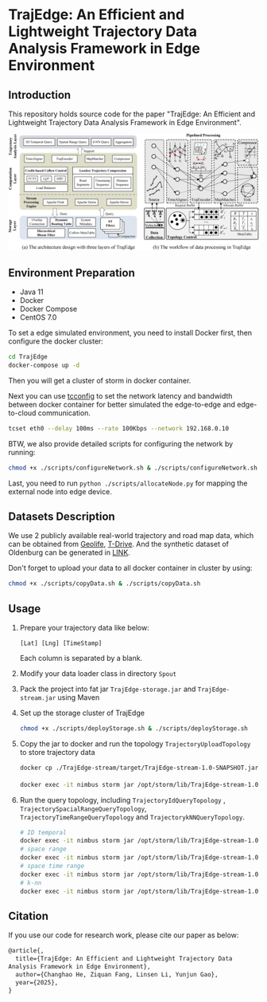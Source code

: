 # TrajEdge: An Efficient and Lightweight Trajectory Data Analysis Framework in Edge Environment

## Introduction

This repository holds source code for the paper "TrajEdge: An Efficient and Lightweight Trajectory Data Analysis Framework in Edge Environment".

![Overview](./Overview.png)

## Environment Preparation

- Java 11
- Docker
- Docker Compose
- CentOS 7.0

To set a edge simulated environment, you need to install Docker first, then configure the docker cluster:

```bash
cd TrajEdge
docker-compose up -d 
```

Then you will get a cluster of storm in docker container.

Next you can use [tcconfig](https://tcconfig.readthedocs.io/en/latest/pages/usage/tcset/index.html#basic-usage) to set the network latency and bandwidth between docker container for better simulated the edge-to-edge and edge-to-cloud communication.

```bash
tcset eth0 --delay 100ms --rate 100Kbps --network 192.168.0.10
```

BTW, we also provide detailed scripts for configuring the network by running:

```bash
chmod +x ./scripts/configureNetwork.sh & ./scripts/configureNetwork.sh
```

Last, you need to run `python ./scripts/allocateNode.py` for mapping the external node into edge device.

## Datasets Description

We use 2 publicly available real-world trajectory and road map data, which can be obtained from [Geolife](https://research.microsoft.com/en-us/projects), [T-Drive](http://www.geolink.pt/ecmlpkdd2015-challenge/dataset.html). And the synthetic dataset of Oldenburg can be generated in [LINK](https://research.microsoft.com/en-us/projects).

Don't forget to upload your data to all docker container in cluster by using:

```bash
chmod +x ./scripts/copyData.sh & ./scripts/copyData.sh
```

## Usage

1. Prepare your trajectory data like below:

   ```
   [Lat] [Lng] [TimeStamp]
   ```

   Each column is separated by a blank.

2. Modify your data loader class in directory `Spout`

3. Pack the project into fat jar `TrajEdge-storage.jar`  and  `TrajEdge-stream.jar` using Maven 

4. Set up the storage cluster of TrajEdge

   ```bash
   chmod +x ./scripts/deployStorage.sh & ./scripts/deployStorage.sh
   ```

5. Copy the jar to docker and run the topology `TrajectoryUploadTopology` to store trajectory data

   ```bash
   docker cp ./TrajEdge-stream/target/TrajEdge-stream-1.0-SNAPSHOT.jar nimbus:/opt/storm/lib/
   
   docker exec -it nimbus storm jar /opt/storm/lib/TrajEdge-stream-1.0-SNAPSHOT.jar org.example.TrajectoryUploadTopology test-1 true 1000
   ```

6. Run the query topology, including  `TrajectoryIdQueryTopology` , `TrajectorySpacialRangeQueryTopology`,  `TrajectoryTimeRangeQueryTopology` and `TrajectorykNNQueryTopology`.

   ```bash
   # ID temporal
   docker exec -it nimbus storm jar /opt/storm/lib/TrajEdge-stream-1.0-SNAPSHOT.jar org.example.TrajectoryIdQueryTopology 1 0 8 geolife
   # space range
   docker exec -it nimbus storm jar /opt/storm/lib/TrajEdge-stream-1.0-SNAPSHOT.jar org.example.TrajectorySpacialRangeQueryTopology 1 true 1 geolife
   # space time range
   docker exec -it nimbus storm jar /opt/storm/lib/TrajEdge-stream-1.0-SNAPSHOT.jar org.example.TrajectorySpacialTemporalRangeQueryTopology 1 8 geolife
   # k-nn
   docker exec -it nimbus storm jar /opt/storm/lib/TrajEdge-stream-1.0-SNAPSHOT.jar org.example.TrajectorykNNQueryTopology 1 true 8 geolife 1
   ```

## Citation

If you use our code for research work, please cite our paper as below:

```
@article{,
  title={TrajEdge: An Efficient and Lightweight Trajectory Data Analysis Framework in Edge Environment},
  author={Changhao He, Ziquan Fang, Linsen Li, Yunjun Gao},
  year={2025},
}
```
